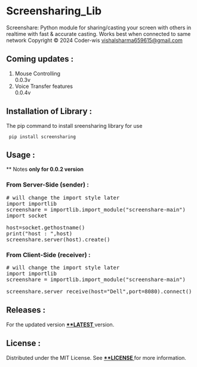 # Screensharing_Lib
Screenshare: Python module for sharing/casting your screen with others in realtime with
fast &amp; accurate casting. Works best when connected to same network  Copyright © 2024 Coder-wis
<vishalsharma659615@gmail.com>

## Coming updates :
<ol>
  <li> Mouse Controlling </li> 0.0.3v
  <li> Voice Transfer features </li> 0.0.4v
</ol>

## Installation of Library :
The pip command to install sreensharing library for use
<pre><code> pip install screensharing </code></pre>

## Usage :
\*\* Notes **only for 0.0.2 version**
### From Server-Side (sender) :

<pre lang='sh'>
# will change the import style later
import importlib
screenshare = importlib.import_module("screenshare-main")
import socket

host=socket.gethostname()
print("host : ",host)
screenshare.server(host).create()
</pre>

### From Client-Side (receiver) :

<pre lang='sh'>
# will change the import style later
import importlib
screenshare = importlib.import_module("screenshare-main")

screenshare.server_receive(host="Dell",port=8080).connect()
</pre>

## Releases :
For the updated version <b><a href="https://pypi.org/project/screensharing/"> \*\*LATEST </a></b> version.

## License :
Distributed under the MIT License. See <b><a href="https://github.com/Vishal24102002/screenshare_lib/blob/main/LICENSE"> \*\*LICENSE </a></b>for more information.
